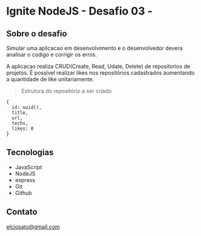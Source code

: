 # Ignite NodeJS - Desafio 03 - 

## Sobre o desafio


Simular uma aplicacao em desenvolvimento e o desenvolvedor devera analisar o codigo e corrigir os erros.

A aplicacao realiza CRUD(Create, Read, Udate, Delete) de repositorios de projetos. É possível realizar likes nos repositórios cadastrados aumentando a quantidade de like unitariamente.

>Estrutura do repositório a ser criado

```
{
  id: uuid(),
  title,
  url,
  techs,
  likes: 0
}
```

## Tecnologias

- JavaScript
- NodeJS
- express
- Git
- Github

## Contato

elciosato@gmail.com